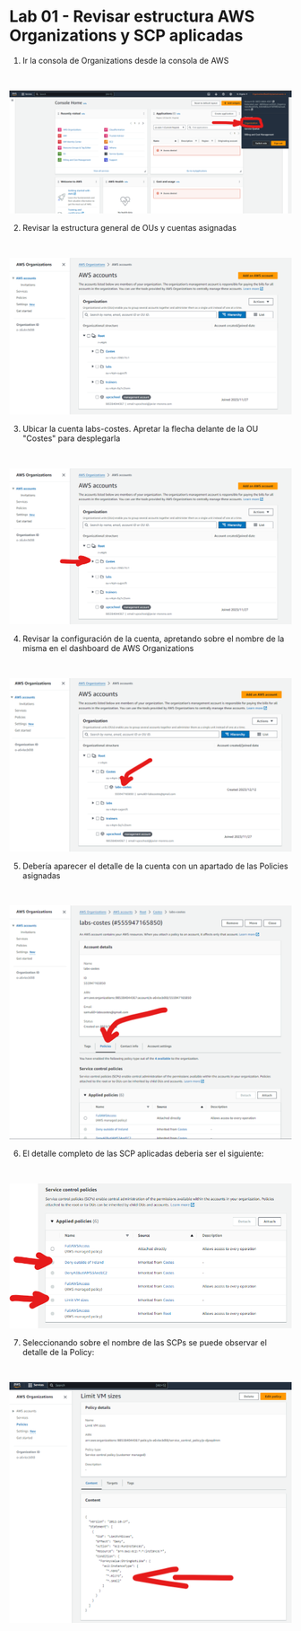 # Lab 01 - Revisar estructura AWS Organizations y SCP aplicadas

1. Ir la consola de Organizations desde la consola de AWS
</br>

![imagen](images/AWSOrganizationsAccess.png)

2. Revisar la estructura general de OUs y cuentas asignadas
</br>

![imagen](images/AWSORganizationsAccountsGeneralDashboard.png)

3. Ubicar la cuenta labs-costes. Apretar la flecha delante de la OU "Costes" para desplegarla
</br>

![imagen](images/AWSORganizationsAccountsCostesshighlight.png)

4. Revisar la configuración de la cuenta, apretando sobre el nombre de la misma en el dashboard de AWS Organizations
</br>

![imagen](images/AWSORganizationsLabsCostes.png)

5. Debería aparecer el detalle de la cuenta con un apartado de las Policies asignadas
</br>

![imagen](images/AWSORganizationsLabsCostes_Policies.png)

6. El detalle completo de las SCP aplicadas deberia ser el siguiente:
</br>

![imagen](images/AWSORganizationsLabsCostes_Policies_Full.png)

7. Seleccionando sobre el nombre de las SCPs se puede observar el detalle de la Policy:
</br>

![imagen](images/AWSORganizationsLabsCostes_Policies_LimitVMsizes.png)
